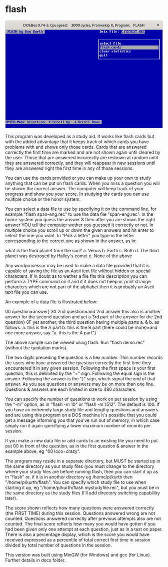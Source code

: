 # flash

![screenshot](docs/assets/images/runFlashOnDOSBox.png?raw=true)

This program was developed as a study aid. It works like flash cards but
with the added advantage that it keeps track of which cards you have
problems with and shows only those cards. Cards that are answered
correctly the first time are marked and are not shown again until
cleared by the user. Those that are answered incorrectly are reshown at
random until they are answered correctly, and they will reappear in new
sessions until they are answered right the first time in any of those
sessions.

You can use the cards provided or you can make up your own to study
anything that can be put on flash cards. When you miss a question you
will be shown the correct answer. The computer will keep track of your
progress and show you your score. In studying the cards you can use
multiple choice or the honor system.

You can select a data file to use by specifying it on the command line,
for example "flash span-eng.rec" to use the data file "span-eng.rec". In
the honor system you guess the answer & then after you are shown the
right answer YOU tell the computer wether you guessed it correctly or
not. In multiple choice you scroll up or down the given answers and hit
enter to select the one you want. In "Pick a letter" you type in the
letter corresponding to the correct one as shown in the answer, as in:

what is the third planet from the sun?
a. Venus
b. Earth
c. Both
d. The third planet was destroyed by Halley's comet 
e. None of the above

Any wordprocessor may be used to make a data file provided that it is
capable of saving the file as an Ascii text file without hidden or
special characters.  If in doubt as to wether a file fits this
description you can perform a TYPE command on it and if it does not beep
or print strange characters which are not part of the alphabet then it
is probably an Ascii text file you can use.

An example of a data file is illustrated below:

00 question=answer} 
30 2nd question=and 2nd answer
this also is another answer for the second question
and yet a 3rd part of the answer for the 2nd question} 
0F yet another, the third question
having multiple parts a. & b. as follows:
a. this is the A part
b. this is the B part
(there could be more)=and one more answer, say "a. this is the A part"}

The above sample can be viewed using flash. Run "flash demo.rec" (without
the quotation marks).

The two digits preceding the question is a hex number. This number
records the users who have answered the question correctly the first
time they encountered it in any given session. Following the first space
is your first question, this is delimited by the "=" sign. Following the
equal sign is the answer. Following the answer is the "}" sign, which signal
the end of that answer. As you see questions or answers may be on more than
one line. Questions & answers are each limited in size to 480 characters.

You can specify the number of questions to work on per session by using
the "-m" option, as in "flash -m 10" or "flash -m 1512".  The default is
100. If you have an extremely large study file and lengthy questions and
answers and are using this program on a DOS machine it's possible that
you could get a message informing you that you've run out of memory, in
which case simply run it again specifying a lower maximum number of
records per session.

If you make a new data file or add cards to an existing file you need to
put put 00 in front of the question, as in the first question & answer
in the example above, eg "00 loco=crazy".

The program may reside in a separate directory, but MUST be started up
in the same directory as your study files (you must change to the
directory where your study files are before running flash, then you can
start it up as in "flash" or, if it is in another directory eg
/home/p/kurth then "/home/p/kurth/flash".  You can specify which study
file to use when starting it up, eg "/home/p/kurth/flash mystudyfile.rec", 
but you must be in the same directory as the study files (I'll add directory 
switching capablility later).

The score shown reflects how many questions were answered correctly (the FIRST
TIME) during this session. Questions answered wrong are not counted. Questions
answered correctly after previous attempts also are not counted. The final 
score reflects how many you would have gotten if you had been given only one 
attempt at each question, just as in a test on paper. There is also a 
percentage display, which is the score you would have received expressed as
a percentile of total correct first time in session divided by total number
of questions in the session.

This version was built using MinGW (for Windows) and gcc (for Linux).
Further details in docs folder.

